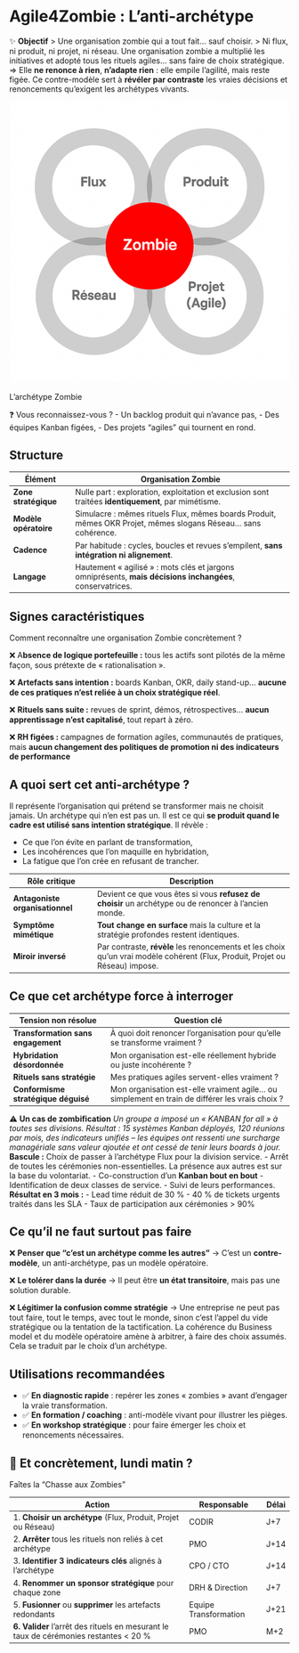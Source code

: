 # Agile4Zombie : L’anti-archétype



✨ **Objectif** > Une organisation zombie qui a tout fait… sauf choisir. > Ni flux, ni produit, ni projet, ni réseau. Une organisation zombie a multiplié les initiatives et adopté tous les rituels agiles… sans faire de choix stratégique. ⇒ Elle **ne renonce à rien**, **n’adapte rien** : elle empile l’agilité, mais reste figée. Ce contre-modèle sert à **révéler par contraste** les vraies décisions et renoncements qu’exigent les archétypes vivants.

![L’archétype Zombie](image.png)

L’archétype Zombie

❓ Vous reconnaissez-vous ? - Un backlog produit qui n’avance pas, - Des équipes Kanban figées, - Des projets “agiles” qui tournent en rond.

## Structure

| **Élément** | **Organisation Zombie** |
| --- | --- |
| **Zone stratégique** | Nulle part : exploration, exploitation et exclusion sont traitées **identiquement**, par mimétisme. |
| **Modèle opératoire** | Simulacre : mêmes rituels Flux, mêmes boards Produit, mêmes OKR Projet, mêmes slogans Réseau… sans cohérence. |
| **Cadence** | Par habitude : cycles, boucles et revues s’empilent, **sans intégration ni alignement**. |
| **Langage** | Hautement « agilisé » : mots clés et jargons omniprésents, **mais décisions inchangées**, conservatrices. |

## Signes caractéristiques

Comment reconnaître une organisation Zombie concrètement ?

❌ A**bsence de logique portefeuille :** tous les actifs sont pilotés de la même façon, sous prétexte de « rationalisation ».

❌ **Artefacts sans intention :** boards Kanban, OKR, daily stand-up… **aucune de ces pratiques n’est reliée à un choix stratégique réel**.

❌ **Rituels sans suite :** revues de sprint, démos, rétrospectives… **aucun apprentissage n’est capitalisé**, tout repart à zéro.

❌ **RH figées :** campagnes de formation agiles, communautés de pratiques, mais **aucun changement des politiques de promotion ni des indicateurs de performance**

## A quoi sert cet anti-archétype ?

Il représente l’organisation qui prétend se transformer mais ne choisit jamais. Un archétype qui n’en est pas un. Il est ce qui **se produit quand le cadre est utilisé sans intention stratégique**. Il révèle :

- Ce que l’on évite en parlant de transformation,
- Les incohérences que l’on maquille en hybridation,
- La fatigue que l’on crée en refusant de trancher.

| **Rôle critique** | **Description** |
| --- | --- |
| **Antagoniste organisationnel** | Devient ce que vous êtes si vous **refusez de choisir** un archétype ou de renoncer à l’ancien monde. |
| **Symptôme mimétique** | **Tout change en surface** mais la culture et la stratégie profondes restent identiques. |
| **Miroir inversé** | Par contraste, **révèle** les renoncements et les choix qu’un vrai modèle cohérent (Flux, Produit, Projet ou Réseau) impose. |

## Ce que cet archétype force à interroger

| **Tension non résolue** | **Question clé** |
| --- | --- |
| **Transformation sans engagement** | À quoi doit renoncer l’organisation pour qu’elle se transforme vraiment ? |
| **Hybridation désordonnée** | Mon organisation est-elle réellement hybride ou juste incohérente ? |
| **Rituels sans stratégie** | Mes pratiques agiles servent-elles vraiment ? |
| **Conformisme stratégique déguisé** | Mon organisation est-elle vraiment agile… ou simplement en train de différer les vrais choix ? |

⚠️ **Un cas de zombification** *Un groupe a imposé un « KANBAN for all » à toutes ses divisions. Résultat : 15 systèmes Kanban déployés, 120 réunions par mois, des indicateurs unifiés – les équipes ont ressenti une surcharge managériale sans valeur ajoutée et ont cessé de tenir leurs boards à jour.* **Bascule :** Choix de passer à l’archétype Flux pour la division service. - Arrêt de toutes les cérémonies non-essentielles. La présence aux autres est sur la base du volontariat. - Co-construction d’un **Kanban bout en bout** - Identification de deux classes de service. - Suivi de leurs performances. **Résultat en 3 mois :** - Lead time réduit de 30 % - 40 % de tickets urgents traités dans les SLA - Taux de participation aux cérémonies > 90%

## Ce qu’il ne faut surtout pas faire

❌ **Penser que “c’est un archétype comme les autres”** → C’est un **contre-modèle**, un anti-archétype, pas un modèle opératoire.

❌ **Le tolérer dans la durée** → Il peut être **un état transitoire**, mais pas une solution durable.

❌ **Légitimer la confusion comme stratégie** → Une entreprise ne peut pas tout faire, tout le temps, avec tout le monde, sinon c’est l’appel du vide stratégique ou la tentation de la tactification. La cohérence du Business model et du modèle opératoire amène à arbitrer, à faire des choix assumés. Cela se traduit par le choix d’un archétype.

## Utilisations recommandées

- ✅ **En diagnostic rapide** : repérer les zones « zombies » avant d’engager la vraie transformation.
- ✅ **En formation / coaching** : anti-modèle vivant pour illustrer les pièges.
- ✅ **En workshop stratégique** : pour faire émerger les choix et renoncements nécessaires.

## 👣 Et concrètement, lundi matin ?

Faîtes la “Chasse aux Zombies”

| **Action** | **Responsable** | **Délai** |
| --- | --- | --- |
| 1. **Choisir un archétype** (Flux, Produit, Projet ou Réseau) | CODIR | J+7 |
| 2. **Arrêter** tous les rituels non reliés à cet archétype | PMO | J+14 |
| 3. **Identifier 3 indicateurs clés** alignés à l’archétype | CPO / CTO | J+14 |
| 4. **Renommer un sponsor stratégique** pour chaque zone | DRH & Direction | J+7 |
| 5. **Fusionner** ou **supprimer** les artefacts redondants | Equipe Transformation | J+21 |
| **6. Valider** l’arrêt des rituels en mesurant le taux de cérémonies restantes < 20 % | PMO | M+2 |

###